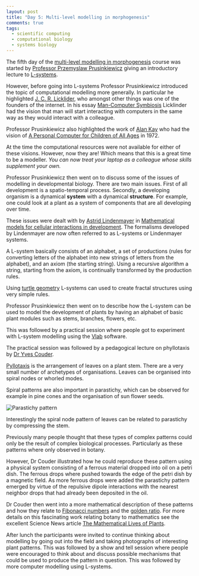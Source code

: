 ```yaml
---
layout: post
title: "Day 5: Multi-level modelling in morphogenesis"
comments: true
tags:
  - scientific computing
  - computational biology
  - systems biology
---
```


The fifth day of the
[multi-level modelling in morphogenesis](https://www.jic.ac.uk/whats-on/events/2015/07/embo-practical-course-2015/)
course was started by
[Professor Przemyslaw Prusinkiewicz](http://www.cpsc.ucalgary.ca/~pwp)
giving an introductory lecture to
[L-systems](https://en.wikipedia.org/wiki/L-system).

However, before going into L-systems Professor Prusinkiewicz introduced the
topic of computational modelling more generally. In particular he highlighted
[J. C. R. Licklider](https://en.wikipedia.org/wiki/J._C._R._Licklider), who amongst
other things was one of the founders of the internet. In his essay
[Man-Computer Symbiosis](http://groups.csail.mit.edu/medg/people/psz/Licklider.html)
Licklinder had the vision that man will start interacting with computers
in the same way as they would interact with a colleague.

Professor Prusinkiewicz also highlighted the work of
[Alan Kay](https://en.wikipedia.org/wiki/Alan_Kay) who had the vision of
[A Personal Computer for Children of All Ages](http://www.mprove.de/diplom/gui/Kay72a.pdf) in 1972.

At the time the computational resources were not available for either of these
visions. However, now they are! Which means that this is a great time to be a
modeller. *You can now treat your laptop as a colleague whose skills
supplement your own.*

Professor Prusinkiewicz then went on to discuss some of the issues of modelling
in developmental biology. There are two main issues. First of all development is
a spatio-temporal process. Secondly, a developing organism is a dynamical
**system** with a dynamical **structure**. For example, one could look at a plant
as a system of components that are all developing over time.

These issues were dealt with by
[Astrid Lindenmayer](https://en.wikipedia.org/wiki/Aristid_Lindenmayer) in
[Mathematical models for cellular interactions in development](http://www.sciencedirect.com/science/article/pii/0022519368900799).
The formalisms developed by Lindenmayer are now often referred to as
L-systems or Lindenmayer systems.

A L-system basically consists of an alphabet, a set of productions (rules for
converting letters of the alphabet into new strings of letters from the
alphabet), and an axiom (the starting string).  Using a recursive algorithm a
string, starting from the axiom, is continually transformed by the production
rules.

Using
[turtle geometry](https://en.wikipedia.org/wiki/Turtle_Geometry) L-systems can
used to create fractal structures using very simple rules.

Professor Prusinkiewicz then went on to describe how the L-system can be used
to model the development of plants by having an alphabet of basic plant modules
such as stems, branches, flowers, etc.


This was followed by a practical session where people got to experiment with
L-system modelling using the
[Vlab](http://algorithmicbotany.org/virtual_laboratory/) software.

The practical session was followed by a pedagogical lecture on phyllotaxis
by
[Dr Yves Couder](http://www.msc.univ-paris-diderot.fr/spip.php?rubrique140&lang=en).

[Pyllotaxis](https://en.wikipedia.org/wiki/Phyllotaxis) is the arrangement of
leaves on a plant stem. There are a very small number of archetypes of organisations.
Leaves can be organised into spiral nodes or whorled modes.

Spiral patterns are also important in parastichy, which can be observed for example
in pine cones and the organisation of sun flower seeds.

![Parastichy pattern](https://upload.wikimedia.org/wikipedia/commons/a/aa/Pflanze-Sonnenblume1-Asio.JPG)

Interestingly the spiral node pattern of leaves can be related to parastichy by
compressing the stem.

Previously many people thought that these types of complex patterns could only
be the result of complex biological processes. Particularly as these patterns
where only observed in botany.

However, Dr Couder illustrated how he could reproduce these pattern using a
physical system consisting of a ferrous material dropped into oil on a petri
dish. The ferrous drops where pushed towards the edge of the petri dish by a
magnetic field. As more ferrous drops were added the parastichy pattern emerged
by virtue of the repulsive dipole interactions with the nearest neighbor drops
that had already been deposited in the oil.

Dr Couder then went into a more mathematical
description of these patterns and how they relate to
[Fibonacci numbers](https://en.wikipedia.org/wiki/Fibonacci_number)
and the
[golden ratio](https://en.wikipedia.org/wiki/Golden_ratio).
For more details on this fascinating work relating botany to mathematics see
the excellent Science News article
[The Mathematical Lives of Plants](https://www.sciencenews.org/article/mathematical-lives-plants).

After lunch the participants were invited to continue thinking about modelling
by going out into the field and taking photographs of interesting plant
patterns.  This was followed by a show and tell session where people were
encouraged to think about and discuss possible mechanisms that could be used to
produce the pattern in question. This was followed by more computer modelling
using L-systems.
